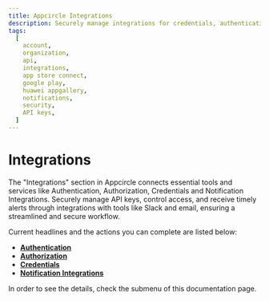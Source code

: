 ```yaml
---
title: Appcircle Integrations
description: Securely manage integrations for credentials, authentications, and notifications to streamline your app publishing workflow in Appcircle.
tags:
  [
    account,
    organization,
    api,
    integrations,
    app store connect,
    google play,
    huawei appgallery,
    notifications,
    security,
    API keys,
  ]
---
```


# Integrations

The "Integrations" section in Appcircle connects essential tools and services like Authentication, Authorization, Credentials and Notification Integrations. Securely manage API keys, control access, and receive timely alerts through integrations with tools like Slack and email, ensuring a streamlined and secure workflow.

Current headlines and the actions you can complete are listed below:

- [**Authentication**](/account/my-organization/integrations/authentication)
- [**Authorization**](/account/my-organization/integrations/authorization)
- [**Credentials**](/account/my-organization/integrations/credentials)
- [**Notification Integrations**](/account/my-organization/integrations/notification-integrations)

In order to see the details, check the submenu of this documentation page.

